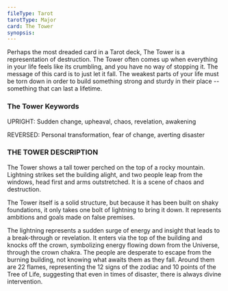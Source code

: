 ```yaml
---
fileType: Tarot
tarotType: Major
card: The Tower
synopsis: 
---
```

Perhaps the most dreaded card in a Tarot deck, The Tower is a representation of destruction. The Tower often comes up when everything in your life feels like its crumbling, and you have no way of stopping it. The message of this card is to just let it fall. The weakest parts of your life must be torn down in order to build something strong and sturdy in their place -- something that can last a lifetime.

### The Tower Keywords

UPRIGHT: Sudden change, upheaval, chaos, revelation, awakening

REVERSED: Personal transformation, fear of change, averting disaster

### THE TOWER DESCRIPTION

The Tower shows a tall tower perched on the top of a rocky mountain. Lightning strikes set the building alight, and two people leap from the windows, head first and arms outstretched. It is a scene of chaos and destruction.

The Tower itself is a solid structure, but because it has been built on shaky foundations, it only takes one bolt of lightning to bring it down. It represents ambitions and goals made on false premises.

The lightning represents a sudden surge of energy and insight that leads to a break-through or revelation. It enters via the top of the building and knocks off the crown, symbolizing energy flowing down from the Universe, through the crown chakra. The people are desperate to escape from the burning building, not knowing what awaits them as they fall. Around them are 22 flames, representing the 12 signs of the zodiac and 10 points of the Tree of Life, suggesting that even in times of disaster, there is always divine intervention.
